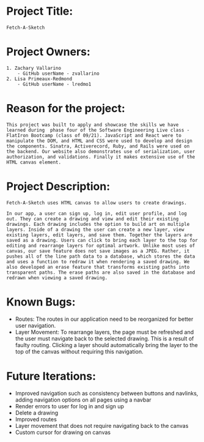 # Project Title: 
    Fetch-A-Sketch


# Project Owners: 
    1. Zachary Vallarino
        - GitHub userName - zvallarino
    2. Lisa Primeaux-Redmond
        - GitHub userName - lredmo1

# Reason for the project: 
    This project was built to apply and showcase the skills we have learned during  phase four of the Software Engineering Live class - FlatIron Bootcamp (class of 09/21). JavaScript and React were to manipulate the DOM, and HTML and CSS were used to develop and design the components. Sinatra, Activerecord, Ruby, and Rails were used on the backend. Our website also demonstrates use of serialization, user authorization, and validations. Finally it makes extensive use of the HTML canvas element. 

# Project Description: 
    Fetch-A-Sketch uses HTML canvas to allow users to create drawings.  

    In our app, a user can sign up, log in, edit user profile, and log out. They can create a drawing and view and edit their existing  drawings. Each drawing includes the option to build art on multiple layers. Inside of a drawing the user can create a new layer, view existing layers, edit layers, and save them. Together the layers are saved as a drawing. Users can click to bring each layer to the top for editing and rearrange layers for optimal artwork. Unlike most uses of canvas, our save feature does not save images as a JPEG. Rather, it pushes all of the line path data to a database, which stores the data and uses a function to redraw it when rendering a saved drawing. We also developed an erase feature that transforms existing paths into transparent paths. The erase paths are also saved in the database and redrawn when viewing a saved drawing.  


# Known Bugs:
 - Routes: The routes in our application need to be reorganized for better user navigation. 
 - Layer Movement: To rearrange layers, the page must be refreshed and the user must navigate back to the selected drawing. This is a result of faulty routing. Clicking a layer should automatically bring the layer to the top of the canvas without requiring this navigation.  

# Future Iterations:
- Improved navigation such as consistency between buttons and navlinks, adding navigation options on all pages using a navbar
- Render errors to user for log in and sign up 
- Delete a drawing
- Improved routes
- Layer movement that does not require navigating  back to the canvas
- Custom cursor for drawing on canvas
